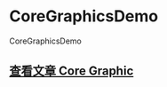 # CoreGraphicsDemo
CoreGraphicsDemo
## [查看文章 Core Graphic](http://grayluo.github.io/WeiFocusIo/core%20graphics/2015/11/30/coregraphics/)
